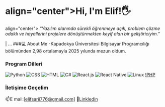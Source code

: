 <h1> align="center">Hi, I'm Elif!🖐️ </h1>
<p> align="center">
  <i>“Yazılım alanında sürekli öğrenmeye açık, problem çözme odaklı ve hayallerini projelere dönüştürmekten keyif alan bir geliştiriciyim.”</i>
</p>


|
...
###💻 About Me
-Kapadokya Üniversitesi Bilgisayar Programcılığı bölümünden 2,98 ortalamayla 2025 yılunda mezun oldum.

### Program Dilleri
![Python](https://www.google.com/imgres?q=python%20logo&imgurl=https%3A%2F%2Fwww.sketchappsources.com%2Fresources%2Fsource-image%2Fpython-logo.png&imgrefurl=https%3A%2F%2Fwww.sketchappsources.com%2Ffree-source%2F2378-python-logo-vector-sketch-freebie-resource.html&docid=6RVHMTY-WJfBjM&tbnid=AU3hmToHJDf_5M&vet=12ahUKEwj8u-aD0M6PAxX5QvEDHaSuMxEQM3oECBgQAA..i&w=800&h=600&hcb=2&ved=2ahUKEwj8u-aD0M6PAxX5QvEDHaSuMxEQM3oECBgQAA)
![CSS](https://www.google.com/imgres?q=css%20logo&imgurl=https%3A%2F%2Fcdn.freebiesupply.com%2Flogos%2Flarge%2F2x%2Fcss3-logo-svg-vector.svg&imgrefurl=https%3A%2F%2Ffreebiesupply.com%2Flogos%2Fcss3-logo%2F&docid=0RU2NK_cO99yIM&tbnid=pkKvDsJdZvKs4M&vet=12ahUKEwjthraX0M6PAxVNSfEDHV1WIvwQM3oECCEQAA..i&w=2500&h=2500&hcb=2&ved=2ahUKEwjthraX0M6PAxVNSfEDHV1WIvwQM3oECCEQAA)
![HTML](https://www.google.com/imgres?q=html%20logo&imgurl=https%3A%2F%2Fwww.w3.org%2Fhtml%2Flogo%2Fdownloads%2FHTML5_Logo_512.png&imgrefurl=https%3A%2F%2Fwww.w3.org%2Fhtml%2Flogo%2F&docid=SZyrCl7FlqYr9M&tbnid=FkYJhNmbMb325M&vet=12ahUKEwiw4syj0M6PAxXhRfEDHe65AhEQM3oECB8QAA..i&w=512&h=512&hcb=2&ved=2ahUKEwiw4syj0M6PAxXhRfEDHe65AhEQM3oECB8QAA)
![C#](https://www.google.com/imgres?q=c%23%20logo&imgurl=https%3A%2F%2Fupload.wikimedia.org%2Fwikipedia%2Fcommons%2F4%2F4f%2FCsharp_Logo.png&imgrefurl=https%3A%2F%2Fcommons.wikimedia.org%2Fwiki%2FFile%3ACsharp_Logo.png&docid=_Tcp52q81itpRM&tbnid=g4lD7YLBdtE1dM&vet=12ahUKEwjx1aCw0M6PAxVnRPEDHUNGMgUQM3oECB4QAA..i&w=512&h=512&hcb=2&ved=2ahUKEwjx1aCw0M6PAxVnRPEDHUNGMgUQM3oECB4QAA)
![React.js](https://www.google.com/imgres?q=recat%20js%20logo&imgurl=https%3A%2F%2Fupload.wikimedia.org%2Fwikipedia%2Fcommons%2Fthumb%2Fa%2Fa7%2FReact-icon.svg%2F1150px-React-icon.svg.png&imgrefurl=https%3A%2F%2Fcommons.wikimedia.org%2Fwiki%2FFile%3AReact-icon.svg&docid=nfz2qKo0MFLwMM&tbnid=fl0MHp09tFRaKM&vet=12ahUKEwjXveu30M6PAxW2Q_EDHUT8EukQM3oECBsQAA..i&w=1150&h=1024&hcb=2&ved=2ahUKEwjXveu30M6PAxW2Q_EDHUT8EukQM3oECBsQAA)
![React Native](https://www.google.com/imgres?q=recat%20native%20logo&imgurl=https%3A%2F%2Fcdn.worldvectorlogo.com%2Flogos%2Freact-native-1.svg&imgrefurl=https%3A%2F%2Fworldvectorlogo.com%2Flogo%2Freact-native-1&docid=JqsgfhCuo3a0DM&tbnid=gsIcFAaywBJZdM&vet=12ahUKEwiHjp7A0M6PAxURQ_EDHVvqNDAQM3oECBwQAA..i&w=2500&h=2005&hcb=2&ved=2ahUKEwiHjp7A0M6PAxURQ_EDHVvqNDAQM3oECBwQAA)
![Linux](https://www.google.com/imgres?q=linux%20logo&imgurl=https%3A%2F%2Fupload.wikimedia.org%2Fwikipedia%2Fcommons%2F3%2F35%2FTux.svg&imgrefurl=https%3A%2F%2Fen.wikipedia.org%2Fwiki%2FTux_(mascot)&docid=yTqG6qkJ0m81tM&tbnid=8m_hENU6UM2XiM&vet=12ahUKEwj615XJ0M6PAxVgQ_EDHSRWMGIQM3oECBoQAA..i&w=675&h=800&hcb=2&ved=2ahUKEwj615XJ0M6PAxVgQ_EDHSRWMGIQM3oECBoQAA)
[!PHP](https://www.google.com/imgres?q=php%20logo&imgurl=https%3A%2F%2Fupload.wikimedia.org%2Fwikipedia%2Fcommons%2Fthumb%2F2%2F27%2FPHP-logo.svg%2F1280px-PHP-logo.svg.png&imgrefurl=https%3A%2F%2Ftr.m.wikipedia.org%2Fwiki%2FDosya%3APHP-logo.svg&docid=OeOYpopfu1SRTM&tbnid=kZL5TIItZUyOvM&vet=12ahUKEwilsa_W0M6PAxX6cPEDHVMTElwQM3oECBgQAA..i&w=1280&h=691&hcb=2&ved=2ahUKEwilsa_W0M6PAxX6cPEDHVMTElwQM3oECBgQAA)

### İletişime Geçelim
📫E mail:[elifsarii776@gmail.com]
💼[Linkledin](https://www.linkedin.com/in/elif-sar%C4%B1-7a3a971a8/)
